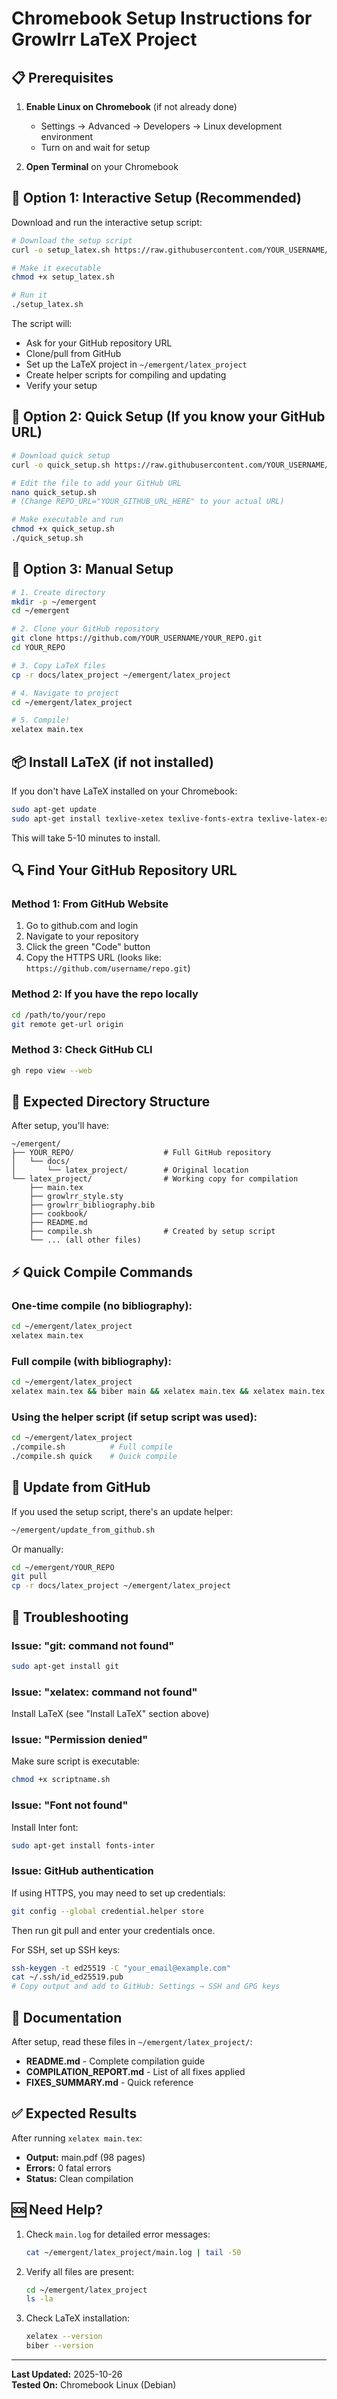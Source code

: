 # Chromebook Setup Instructions for Growlrr LaTeX Project

## 📋 Prerequisites

1. **Enable Linux on Chromebook** (if not already done)
   - Settings → Advanced → Developers → Linux development environment
   - Turn on and wait for setup

2. **Open Terminal** on your Chromebook

## 🎯 Option 1: Interactive Setup (Recommended)

Download and run the interactive setup script:

```bash
# Download the setup script
curl -o setup_latex.sh https://raw.githubusercontent.com/YOUR_USERNAME/YOUR_REPO/main/setup_latex_chromebook.sh

# Make it executable
chmod +x setup_latex.sh

# Run it
./setup_latex.sh
```

The script will:
- Ask for your GitHub repository URL
- Clone/pull from GitHub
- Set up the LaTeX project in `~/emergent/latex_project`
- Create helper scripts for compiling and updating
- Verify your setup

## 🎯 Option 2: Quick Setup (If you know your GitHub URL)

```bash
# Download quick setup
curl -o quick_setup.sh https://raw.githubusercontent.com/YOUR_USERNAME/YOUR_REPO/main/quick_setup.sh

# Edit the file to add your GitHub URL
nano quick_setup.sh
# (Change REPO_URL="YOUR_GITHUB_URL_HERE" to your actual URL)

# Make executable and run
chmod +x quick_setup.sh
./quick_setup.sh
```

## 🎯 Option 3: Manual Setup

```bash
# 1. Create directory
mkdir -p ~/emergent
cd ~/emergent

# 2. Clone your GitHub repository
git clone https://github.com/YOUR_USERNAME/YOUR_REPO.git
cd YOUR_REPO

# 3. Copy LaTeX files
cp -r docs/latex_project ~/emergent/latex_project

# 4. Navigate to project
cd ~/emergent/latex_project

# 5. Compile!
xelatex main.tex
```

## 📦 Install LaTeX (if not installed)

If you don't have LaTeX installed on your Chromebook:

```bash
sudo apt-get update
sudo apt-get install texlive-xetex texlive-fonts-extra texlive-latex-extra texlive-science biber fonts-inter
```

This will take 5-10 minutes to install.

## 🔍 Find Your GitHub Repository URL

### Method 1: From GitHub Website
1. Go to github.com and login
2. Navigate to your repository
3. Click the green "Code" button
4. Copy the HTTPS URL (looks like: `https://github.com/username/repo.git`)

### Method 2: If you have the repo locally
```bash
cd /path/to/your/repo
git remote get-url origin
```

### Method 3: Check GitHub CLI
```bash
gh repo view --web
```

## 📂 Expected Directory Structure

After setup, you'll have:

```
~/emergent/
├── YOUR_REPO/                    # Full GitHub repository
│   └── docs/
│       └── latex_project/        # Original location
└── latex_project/                # Working copy for compilation
    ├── main.tex
    ├── growlrr_style.sty
    ├── growlrr_bibliography.bib
    ├── cookbook/
    ├── README.md
    ├── compile.sh                # Created by setup script
    └── ... (all other files)
```

## ⚡ Quick Compile Commands

### One-time compile (no bibliography):
```bash
cd ~/emergent/latex_project
xelatex main.tex
```

### Full compile (with bibliography):
```bash
cd ~/emergent/latex_project
xelatex main.tex && biber main && xelatex main.tex && xelatex main.tex
```

### Using the helper script (if setup script was used):
```bash
cd ~/emergent/latex_project
./compile.sh          # Full compile
./compile.sh quick    # Quick compile
```

## 🔄 Update from GitHub

If you used the setup script, there's an update helper:

```bash
~/emergent/update_from_github.sh
```

Or manually:
```bash
cd ~/emergent/YOUR_REPO
git pull
cp -r docs/latex_project ~/emergent/latex_project
```

## 🐛 Troubleshooting

### Issue: "git: command not found"
```bash
sudo apt-get install git
```

### Issue: "xelatex: command not found"
Install LaTeX (see "Install LaTeX" section above)

### Issue: "Permission denied"
Make sure script is executable:
```bash
chmod +x scriptname.sh
```

### Issue: "Font not found"
Install Inter font:
```bash
sudo apt-get install fonts-inter
```

### Issue: GitHub authentication
If using HTTPS, you may need to set up credentials:
```bash
git config --global credential.helper store
```
Then run git pull and enter your credentials once.

For SSH, set up SSH keys:
```bash
ssh-keygen -t ed25519 -C "your_email@example.com"
cat ~/.ssh/id_ed25519.pub
# Copy output and add to GitHub: Settings → SSH and GPG keys
```

## 📖 Documentation

After setup, read these files in `~/emergent/latex_project/`:
- **README.md** - Complete compilation guide
- **COMPILATION_REPORT.md** - List of all fixes applied
- **FIXES_SUMMARY.md** - Quick reference

## ✅ Expected Results

After running `xelatex main.tex`:
- **Output:** main.pdf (98 pages)
- **Errors:** 0 fatal errors
- **Status:** Clean compilation

## 🆘 Need Help?

1. Check `main.log` for detailed error messages:
   ```bash
   cat ~/emergent/latex_project/main.log | tail -50
   ```

2. Verify all files are present:
   ```bash
   cd ~/emergent/latex_project
   ls -la
   ```

3. Check LaTeX installation:
   ```bash
   xelatex --version
   biber --version
   ```

---

**Last Updated:** 2025-10-26  
**Tested On:** Chromebook Linux (Debian)
